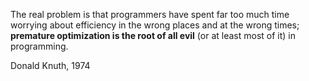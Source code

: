 The real problem is that programmers have spent far too much
 time worrying about efficiency in the wrong places and at the
  wrong times; **premature optimization is the root of all evil**
   (or at least most of it) in programming. 
   
   Donald Knuth, 1974